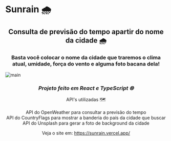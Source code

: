# Sunrain 🌧️

<div align='center'>
<h2> Consulta de previsão do tempo apartir do nome da cidade 🌧️ </h2>
<h3> Basta você colocar o nome da cidade que traremos o clima atual, umidade, força do vento e alguma foto bacana dela! </h3>
</div>

![main](https://user-images.githubusercontent.com/62243365/190690863-b38e8494-f356-44ac-aa42-a8c588787edc.png)

<div align='center'>
<h3><i>Projeto feito em React e TypeScript 🌐</i></h3>

API's utilizadas 🗺 <br> <br>
API do OpenWeather para consultar a previsão do tempo <br>
API do CountryFlags para mostrar a banderia do país da cidade que buscar <br>
API do Unsplash para gerar a foto de background da cidade <br>

Veja o site em: https://sunrain.vercel.app/

</div>

